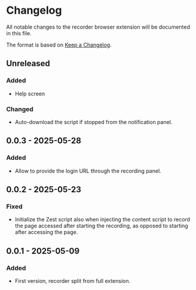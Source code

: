 # Changelog
All notable changes to the recorder browser extension will be documented in this file.

The format is based on [Keep a Changelog](https://keepachangelog.com/en/1.0.0/).

## Unreleased

### Added
- Help screen

### Changed
- Auto-download the script if stopped from the notification panel.

## 0.0.3 - 2025-05-28

### Added
- Allow to provide the login URL through the recording panel.

## 0.0.2 - 2025-05-23

### Fixed
- Initialize the Zest script also when injecting the content script to record the page accessed after starting the recording, as opposed to starting after accessing the page.

## 0.0.1 - 2025-05-09

### Added
- First version, recorder split from full extension.
